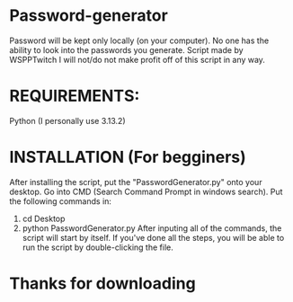 # Password-generator
Password will be kept only locally (on your computer). No one has the ability to look into the passwords you generate.
Script made by WSPPTwitch
I will not/do not make profit off of this script in any way.

# REQUIREMENTS:
Python (I personally use 3.13.2)

# INSTALLATION (For begginers)

After installing the script, put the "PasswordGenerator.py" onto your desktop.
Go into CMD (Search Command Prompt in windows search).
Put the following commands in:
1. cd Desktop
2. python PasswordGenerator.py
After inputing all of the commands, the script will start by itself. If you've done all the steps, you will be able to run the script by double-clicking the file.


# Thanks for downloading
